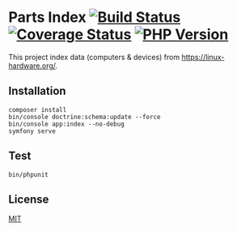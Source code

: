 # Parts Index [![Build Status][actions_badge]][actions_link] [![Coverage Status][coveralls_badge]][coveralls_link] [![PHP Version][php-version-image]][php-version-url]

This project index data (computers & devices) from https://linux-hardware.org/.

## Installation

```shell
composer install
bin/console doctrine:schema:update --force
bin/console app:index --no-debug
symfony serve
```

## Test

```shell
bin/phpunit
```

## License

[MIT](https://github.com/computer-donation/parts-index/blob/main/LICENSE)

[actions_badge]: https://github.com/computer-donation/parts-index/workflows/main/badge.svg
[actions_link]: https://github.com/computer-donation/parts-index/actions

[coveralls_badge]: https://coveralls.io/repos/computer-donation/parts-index/badge.svg?branch=main&service=github
[coveralls_link]: https://coveralls.io/github/computer-donation/parts-index?branch=main

[php-version-url]: https://packagist.org/packages/computer-donation/parts-index
[php-version-image]: http://img.shields.io/badge/php-8.1.0+-ff69b4.svg
